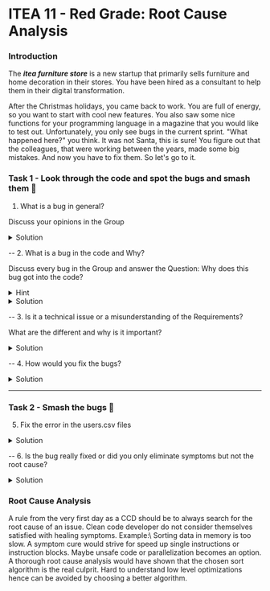 # ITEA 11 - Red Grade: Root Cause Analysis

### Introduction

The ***itea furniture store*** is a new startup that primarily sells furniture
and home decoration in their stores. You have been hired as a consultant to
help them in their digital transformation.

After the Christmas holidays, you came back to work.
You are full of energy, so you want to start with cool new features.
You also saw some nice functions for your programming language in a magazine that you would like to test out.
Unfortunately, you only see bugs in the current sprint. "What happened here?" you think. It was not Santa, this is sure!
You figure out that the colleagues, that were working between the years, made some big mistakes. And now you have to fix them.
So let's go to it.

### Task 1 - Look through the code and spot the bugs and smash them 🐛

1. What is a bug in general?

Discuss your opinions in the Group
<details>
<summary>Solution</summary>
History:
The term "bug" was used in an account by computer pioneer Grace Hopper, who publicized the cause of a malfunction in an early electromechanical computer. A typical version of the story is:

    In 1946, when Hopper was released from active duty, she joined the Harvard Faculty at the Computation Laboratory where she continued her work on the Mark II and Mark III.
    Operators traced an error in the Mark II to a moth trapped in a relay, coining the term bug. This bug was carefully removed and taped to the log book.
    Stemming from the first bug, today we call errors or glitches in a program a bug.
</details>

--
2. What is a bug in the code and Why? 

Discuss every bug in the Group and answer the Question: Why does this bug got into the code?

<details>
<summary>Hint</summary>

1. You do not have to look in a java class for this one. Maybe there are to many line somewhere.
2. One bug ticket has the following description: "After we implemented the 'return Qualities' feature the Qualities are negative sometimes"
</details>
<details>
<summary>Solution</summary>

1. user.csv has a bug
2. A validation is missing in the `Quantity` class
</details>

--
3. Is it a technical issue or a misunderstanding of the Requirements?

What are the different and why is it important?
<details>
<summary>Solution</summary>

1. user.csv has a bug - Technical issue
2. A validation is missing in the `Quantity` class - Requirements (The old logic should stay but should be extended not replaced with a new logic)
</details>

--
4. How would you fix the bugs?

<details>
<summary>Solution</summary>

1. user.csv has a bug - Remove the last line of the csv file that is not used?
2. A validation is missing in the `Quantity` class - Add the validation and have a thought how you would implement the `return Quantity` feature. Instead of allowing negative Quantities.
</details>

--- 

### Task 2 - Smash the bugs 🐛


5. Fix the error in the users.csv files

<details>
<summary>Solution</summary>
There is an additional new line in the end of the csv file that can be removed but does this fix the problem?
Have a look at the tests. Do they really test the complete csv file?
</details>


--
6. Is the bug really fixed or did you only eliminate symptoms but not the root cause?
<details>
<summary>Solution</summary>
The real bug is in the CsvFileUserRepository class.
Instead of using a stream the developer uses an indexed for loop. 
That is not the problem either but in the line `43` the end range is not correct.
Insted of going to the end of the list with `i < lines.size()` the developer added a `-1`.
Perhabs the developer wanted to have something like this `i <= lines.size() -1` to go through the list of elements.
Unfortenatly, the developer forgot the equals symbol and the algorithm is wrong.
Instead of investigating the mistake an additional line was added in the users.csv file.
This just postpones the bug until someone creates a new csv file or updates the existing one.
</details>


### Root Cause Analysis

A rule from the very first day as a CCD should be to always search for the root cause of an issue.
Clean code developer do not consider themselves satisfied with healing symptoms. 
Example:\ Sorting data in memory is too slow. A symptom cure would strive for speed up single instructions or instruction blocks.
Maybe unsafe code or parallelization becomes an option. A thorough root cause analysis would have shown that the chosen sort algorithm is the real culprit.
Hard to understand low level optimizations hence can be avoided by choosing a better algorithm.